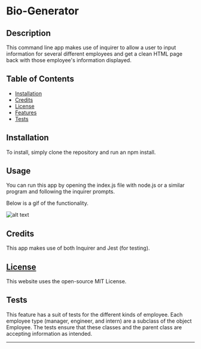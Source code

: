 # Bio-Generator

## Description 

This command line app makes use of inquirer to allow a user to input information for several different employees and get a clean HTML page back with those employee's information displayed. 

## Table of Contents


* [Installation](#installation)
* [Credits](#credits)
* [License](#license)
* [Features](#features)
* [Tests](#tests)


## Installation

To install, simply clone the repository and run an npm install.

## Usage 

You can run this app by opening the index.js file with node.js or a similar program and following the inquirer prompts. 

Below is a gif of the functionality.

![alt text](./assets/images/demo-vid.gif)

## Credits

This app makes use of both Inquirer and Jest (for testing).

## [License](./LICENSE)
This website uses the open-source MIT License.


## Tests

This feature has a suit of tests for the different kinds of employee. Each employee type (manager, engineer, and intern) are a subclass of the object Employee. The tests ensure that these classes and the parent class are accepting information as intended. 

---